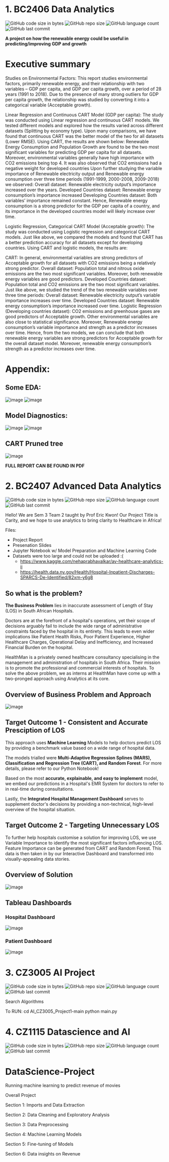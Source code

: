 # 1. BC2406 Data Analytics
![GitHub code size in bytes](https://img.shields.io/github/languages/code-size/roydonauyr/-Analytics-Renewable-Energy-impacts-GDP
)
![GitHub repo size](https://img.shields.io/github/repo-size/roydonauyr/-Analytics-Renewable-Energy-impacts-GDP
)
![GitHub language count](https://img.shields.io/github/languages/count/roydonauyr/-Analytics-Renewable-Energy-impacts-GDP
)
![GitHub last commit](https://img.shields.io/github/last-commit/roydonauyr/-Analytics-Renewable-Energy-impacts-GDP
)

**A project on how the renewable energy could be useful in predicting/improving GDP and growth**

# Executive summary
Studies on Environmental Factors:
This report studies environmental factors, primarily renewable energy, and their relationship with two variables – GDP per capita, and GDP per capita growth, over a period of 28 years (1991 to 2018). Due to the presence of many strong outliers for GDP per capita growth, the relationship was studied by converting it into a categorical variable (Acceptable growth).

Linear Regression and Continuous CART Model (GDP per capita):
The study was conducted using Linear regression and continuous CART models. We tested different models and explored how the results varied across different datasets (Splitting by economy type). Upon many comparisons, we have found that continuous CART was the better model of the two for all datasets (Lower RMSE). Using CART, the results are shown below:
Renewable Energy Consumption and Population Growth are found to be the two most significant variables for predicting GDP per capita for all datasets. Moreover, environmental variables generally have high importance with CO2 emissions being top 4. It was also observed that CO2 emissions had a negative weight for developed countries
Upon further studying the variable importance of Renewable electricity output and Renewable energy consumption over three time periods (1991-1999, 2000-2008, 2009-2018) we observed:
Overall dataset: Renewable electricity output’s importance increased over the years.
Developed Countries dataset: Renewable energy consumption’s importance increased 
Developing Countries dataset: Both variables’ importance remained constant.
Hence, Renewable energy consumption is a strong predictor for the GDP per capita of a country, and its importance in the developed countries model will likely increase over time.

Logistic Regression, Categorical CART Model (Acceptable growth):
The study was conducted using Logistic regression and categorical CART models. Just like above, we compared the models and found that CART has a better prediction accuracy for all datasets except for developing countries. Using CART and logistic models, the results are:

CART:
In general, environmental variables are strong predictors of Acceptable growth for all datasets with CO2 emissions being a relatively strong predictor.
Overall dataset: Population total and nitrous oxide emissions are the two most significant variables. Moreover, both renewable energy variables are good predictors.
Developed Countries dataset: Population total and CO2 emissions are the two most significant variables. 
Just like above, we studied the trend of the two renewable variables over three time periods:
Overall dataset: Renewable electricity output’s variable importance increases over time.
Developed Countries dataset: Renewable energy consumption’s importance increased over time.
Logistic Regression (Developing countries dataset): 
CO2 emissions and greenhouse gases are good predictors of Acceptable growth. Other environmental variables are also close to statistical significance. Moreover, Renewable energy consumption’s variable importance and strength as a predictor increases over time.
Hence, from the two models, we can conclude that both renewable energy variables are strong predictors for Acceptable growth for the overall dataset model. Moreover, renewable energy 
consumption’s strength as a predictor increases over time.


# Appendix:
## Some EDA:
![image](https://user-images.githubusercontent.com/44868878/178106155-c437fe3b-03e3-468c-8f7b-4288b28b3d6e.png)
![image](https://user-images.githubusercontent.com/44868878/178106164-de27bd22-67ec-445e-9828-4a43ceacdd79.png)

## Model Diagnostics:
![image](https://user-images.githubusercontent.com/44868878/178106173-cc01ef50-ce53-4aac-ad5b-f22be05ed651.png)
![image](https://user-images.githubusercontent.com/44868878/178106176-f30fb9de-02c6-4210-9cad-f8105bbd1a83.png)

## CART Pruned tree
![image](https://user-images.githubusercontent.com/44868878/178106191-b83c2971-747b-4ba4-a0ac-b8bcd60c65b0.png)

**FULL REPORT CAN BE FOUND IN PDF**

# 2. BC2407  Advanced Data Analytics 
![GitHub code size in bytes](https://img.shields.io/github/languages/code-size/roydonauyr/PROJECT-BC2407-Advanced-Analytics
)
![GitHub repo size](https://img.shields.io/github/repo-size/roydonauyr/PROJECT-BC2407-Advanced-Analytics
)
![GitHub language count](https://img.shields.io/github/languages/count/roydonauyr/PROJECT-BC2407-Advanced-Analytics
)
![GitHub last commit](https://img.shields.io/github/last-commit/roydonauyr/PROJECT-BC2407-Advanced-Analytics
)

Hello! We are Sem 3 Team 2 taught by Prof Eric Kwon! Our Project Title is Carity, and we hope to use analytics to bring clarity to Healthcare in Africa!

Files:
- Project Report
- Presenation Slides
- Jupyter Notebook w/ Model Preparation and Machine Learning Code
- Datasets were too large and could not be uploaded :(
  - https://www.kaggle.com/nehaprabhavalkar/av-healthcare-analytics-ii
  - https://health.data.ny.gov/Health/Hospital-Inpatient-Discharges-SPARCS-De-Identified/82xm-y6g8


## So what is the problem?

**The Business Problem** lies in inaccurate assessment of Length of Stay (LOS) in South African Hospitals.

Doctors are at the forefront of a hospital's operations, yet their scope of decisions arguably fail to include the wide range of administrative constraints faced by the hospital in its entirety. This leads to even wider implications like Patient Health Risks, Poor Patient Experience, Higher Healthcare Charges, Operational Delay and Inefficiency, and Increased Financial Burden on the hospital.

HealthMan is a privately owned healthcare consultancy specialising in the management and administration of hospitals in South Africa. Their mission is to promote the professional and commercial interests of hospitals. To solve the above problem, we as interns at HealthMan have come up with a two-pronged approach using Analytics at its core.

## Overview of Business Problem and Approach
![image](https://user-images.githubusercontent.com/64303732/161944087-5a49e1fd-0f6d-4f91-927a-13b1da2dca8a.png)

## Target Outcome 1 - Consistent and Accurate Presciption of LOS

This approach uses **Machine Learning** Models to help doctors predict LOS by providing a benchmark value based on a wide range of hospital data.

The models trialled were **Multi-Adaptive Regression Splines (MARS), Classification and Regression Tree (CART), and Random Forest**. For more details, please refer to our Python Notebook!

Based on the most **accurate, explainable, and easy to implement** model, we embed our predictions in a Hospital's EMR System for doctors to refer to in real-time during consultations.

Lastly, the **Integrated Hospital Management Dashboard** serves to supplement doctor's decisions by providing a non-technical, high-level overview of the hospital situation.

## Target Outcome 2 - Targeting Unnecessary LOS

To further help hospitals customise a solution for improving LOS, we use Variable Importance to identify the most significant factors influencing LOS. Feature Importance can be generated from CART and Random Forest. This data is then taken in by our Interactive Dashboard and transformed into visually-appealing data stories.


## Overview of Solution
![image](https://user-images.githubusercontent.com/64303732/161944213-8f964249-577b-4310-bccc-05bab1f80c01.png)

## Tableau Dashboards
### Hospital Dashboard
![image](https://user-images.githubusercontent.com/64303732/161944419-41f1c1de-43e3-4f3b-b7ea-b4ddca972e66.png) 
### Patient Dashboard
![image](https://user-images.githubusercontent.com/64303732/161944439-c06fea0f-9487-49fc-a423-e70314de08d6.png)

# 3. CZ3005 AI Project

![GitHub code size in bytes](https://img.shields.io/github/languages/code-size/roydonauyr/AI_CZ3005_Project1
)
![GitHub repo size](https://img.shields.io/github/repo-size/roydonauyr/AI_CZ3005_Project1
)
![GitHub language count](https://img.shields.io/github/languages/count/roydonauyr/AI_CZ3005_Project1
)
![GitHub last commit](https://img.shields.io/github/last-commit/roydonauyr/AI_CZ3005_Project1
)

Search Algorithms

To RUN: cd AI_CZ3005_Project1-main python main.py

# 4. CZ1115 Datascience and AI

![GitHub code size in bytes](https://img.shields.io/github/languages/code-size/roydonauyr/DataScience-Project)
![GitHub repo size](https://img.shields.io/github/repo-size/roydonauyr/DataScience-Project)
![GitHub language count](https://img.shields.io/github/languages/count/roydonauyr/DataScience-Project)
![GitHub last commit](https://img.shields.io/github/last-commit/roydonauyr/DataScience-Project)

# DataScience-Project
Running machine learning to predict revenue of movies

Overall Project

Section 1: Imports and Data Extraction

Section 2: Data Cleaning and Exploratory Analysis

Section 3: Data Preprocessing

Section 4: Machine Learning Models

Section 5: Fine-tuning of Models

Section 6: Data insights on Revenue

